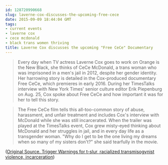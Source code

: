 ```yaml
---
id: 128720990668
slug: laverne-cox-discusses-the-upcoming-free-cece
date: 2015-09-09 18:44:04 GMT
tags:
- current events
- laverne cox
- cece mcdonald
- black trans women thriving
title: Laverne Cox discusses the upcoming "Free CeCe" Documentary
---
```

> Every day when TV actress Laverne Cox goes to work on Orange is the New Black, she thinks of CeCe McDonald, a trans woman who was imprisoned in a men's jail in 2012, despite her gender identity. Her harrowing story is detailed in the Cox-produced documentary Free CeCe, which premieres in early 2016. During her TimesTalks interview with New York Times' senior culture editor Erik Piepenburg on Aug. 25, Cox spoke about Free CeCe and how important it was for her to tell this story.

> The Free CeCe film tells this all-too-common story of abuse, harassment, and unfair treatment and includes Cox's interview with McDonald while she was still incarcerated. When the trailer was played at the TimesTalks event, Cox grew misty-eyed thinking about McDonald and her struggles in jail, and in every day life as a transgender woman. "Why do I get to be the one living my dreams when so many of my sisters don't?" she said tearfully in the movie.

([Original Source. Trigger Warnings for t-slur, racialized transmisogynist violence, incarceration][1])

[1]: https://archive.is/p54gq